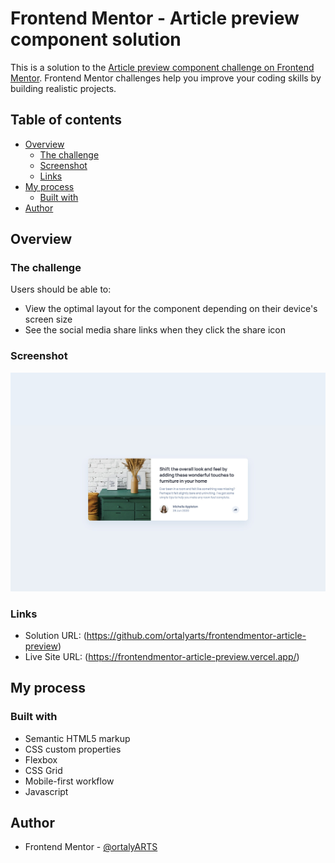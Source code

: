# Frontend Mentor - Article preview component solution

This is a solution to the [Article preview component challenge on Frontend Mentor](https://www.frontendmentor.io/challenges/article-preview-component-dYBN_pYFT). Frontend Mentor challenges help you improve your coding skills by building realistic projects. 

## Table of contents

- [Overview](#overview)
  - [The challenge](#the-challenge)
  - [Screenshot](#screenshot)
  - [Links](#links)
- [My process](#my-process)
  - [Built with](#built-with)
- [Author](#author)


## Overview

### The challenge

Users should be able to:

- View the optimal layout for the component depending on their device's screen size
- See the social media share links when they click the share icon

### Screenshot

![](screenshot.jpg)


### Links

- Solution URL: (https://github.com/ortalyarts/frontendmentor-article-preview)
- Live Site URL: (https://frontendmentor-article-preview.vercel.app/)
## My process

### Built with

- Semantic HTML5 markup
- CSS custom properties
- Flexbox
- CSS Grid
- Mobile-first workflow
- Javascript


## Author

- Frontend Mentor - [@ortalyARTS](https://www.frontendmentor.io/profile/ortalyarts)


